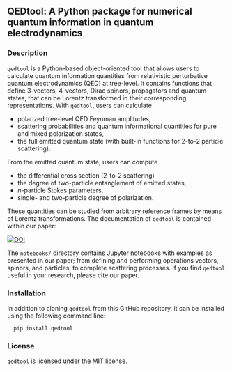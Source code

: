 ## QEDtool: A Python package for numerical quantum information in quantum electrodynamics

### Description

`qedtool` is a Python-based object-oriented tool that allows users to calculate quantum information quantities from relativistic perturbative quantum electrodynamics (QED) at tree-level. It contains functions that define 3-vectors, 4-vectors, Dirac spinors, propagators and quantum states, that can be Lorentz transformed in their corresponding representations. With `qedtool`, users can calculate

* polarized tree-level QED Feynman amplitudes,
* scattering probabilities and quantum informational quantities for pure and mixed polarization states,
* the full emitted quantum state (with built-in functions for 2-to-2 particle scattering).

From the emitted quantum state, users can compute
* the differential cross section (2-to-2 scattering)
* the degree of two-particle entanglement of emitted states,
* $n$-particle Stokes parameters,
* single- and two-particle degree of polarization.

These quantities can be studied from arbitrary reference frames by means of Lorentz transformations. The documentation of `qedtool` is contained within our paper: 

[![DOI](http://img.shields.io/badge/arXiv%20preprint%20-2509.12127-lightblue.svg)]([https://arxiv.org/2509.12127](https://arxiv.org/abs/2509.12127))

The `notebooks/` directory contains Jupyter notebooks with examples as presented in our paper; from defining and performing operations vectors, spinors, and particles, to complete scattering processes. If you find `qedtool` useful in your research, please cite our paper.

### Installation

In addition to cloning `qedtool` from this GitHub repository, it can be installed using the following command line:
```
  pip install qedtool
```

### License

`qedtool` is licensed under the MIT license.

